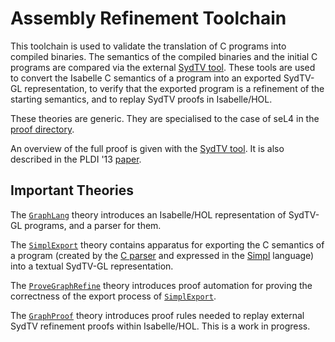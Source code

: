 <!--
     Copyright 2020, Data61, CSIRO (ABN 41 687 119 230)

     SPDX-License-Identifier: CC-BY-SA-4.0
-->

Assembly Refinement Toolchain
=============================

This toolchain is used to validate the translation of C programs into compiled
binaries. The semantics of the compiled binaries and the initial C programs are
compared via the external [SydTV tool](
https://github.com/seL4proj/graph-refine). These tools are used to convert the
Isabelle C semantics of a program into an exported SydTV-GL representation,
to verify that the exported program is a refinement of the starting semantics,
and to replay SydTV proofs in Isabelle/HOL.

These theories are generic. They are specialised to the case of seL4 in the
[proof directory](../../proof/asmrefine).

An overview of the full proof is given with the [SydTV tool](
https://github.com/seL4proj/graph-refine). It is also described in the
PLDI '13 [paper][1].

  [1]: https://ts.data61.csiro.au/publications/nictaabstracts/Sewell_MK_13.abstract "Translation Validation for a Verified OS Kernel"

Important Theories
------------------

The [`GraphLang`](GraphLang.thy) theory introduces an Isabelle/HOL
representation of SydTV-GL programs, and a parser for them.

The [`SimplExport`](SimplExport.thy) theory contains apparatus for exporting
the C semantics of a program (created by the [C parser](../c-parser) and
expressed in the [Simpl](../c-parser/Simpl) language) into a textual SydTV-GL
representation.

The [`ProveGraphRefine`](ProveGraphRefine.thy) theory introduces proof
automation for proving the correctness of the export process of
[`SimplExport`](SimplExport.thy).

The [`GraphProof`](GraphProof.thy) theory introduces proof rules needed to
replay external SydTV refinement proofs within Isabelle/HOL. This is a work in
progress.
